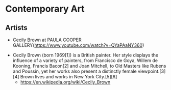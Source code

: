 # Contemporary Art

##

## Artists
* Cecily Brown at PAULA COOPER GALLERY(https://www.youtube.com/watch?v=QYaPAaNY360)
 - Cecily Brown (born 1969[1]) is a British painter. Her style displays the influence of a variety of painters, from Francisco de Goya, Willem de Kooning, Francis Bacon[2] and Joan Mitchell, to Old Masters like Rubens and Poussin, yet her works also present a distinctly female viewpoint.[3][4] Brown lives and works in New York City.[5][6]
   - https://en.wikipedia.org/wiki/Cecily_Brown
